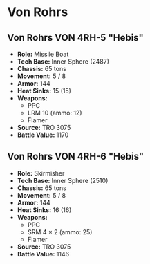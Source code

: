 # Von Rohrs
## Von Rohrs VON 4RH-5 "Hebis"
- **Role:** Missile Boat
- **Tech Base:** Inner Sphere (2487)
- **Chassis:** 65 tons
- **Movement:** 5 / 8
- **Armor:** 144
- **Heat Sinks:** 15 (15)
- **Weapons:**
  - PPC
  - LRM 10 (ammo: 12)
  - Flamer
- **Source:** TRO 3075
- **Battle Value:** 1170

## Von Rohrs VON 4RH-6 "Hebis"
- **Role:** Skirmisher
- **Tech Base:** Inner Sphere (2510)
- **Chassis:** 65 tons
- **Movement:** 5 / 8
- **Armor:** 144
- **Heat Sinks:** 16 (16)
- **Weapons:**
  - PPC
  - SRM 4 × 2 (ammo: 25)
  - Flamer
- **Source:** TRO 3075
- **Battle Value:** 1146

